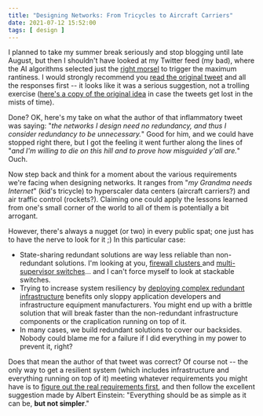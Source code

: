 ```yaml
---
title: "Designing Networks: From Tricycles to Aircraft Carriers"
date: 2021-07-12 15:52:00
tags: [ design ]
---
```

I planned to take my summer break seriously and stop blogging until late August, but then I shouldn't have looked at my Twitter feed (my bad), where the AI algorithms selected just the [right morsel](https://twitter.com/joshobrien77/status/1414372302461050883) to trigger the maximum rantiness. I would strongly recommend you [read the original tweet](https://twitter.com/maxclark/status/1414037172794101766) and all the responses first -- it looks like it was a serious suggestion, not a trolling exercise ([here's a copy of the original idea](/2021/07/Remove-Redundancy.jpg) in case the tweets get lost in the mists of time).
<!--more-->
Done? OK, here's my take on what the author of that inflammatory tweet was saying: "_the networks I design need no redundancy, and thus I consider redundancy to be unnecessary._" Good for him, and we could have stopped right there, but I got the feeling it went further along the lines of "_and I'm willing to die on this hill and to prove how misguided y'all are._" Ouch.

Now step back and think for a moment about the various requirements we're facing when designing networks. It ranges from "_my Grandma needs Internet_" (kid's tricycle) to hyperscaler data centers (aircraft carriers?) and air traffic control (rockets?). Claiming one could apply the lessons learned from one's small corner of the world to all of them is potentially a bit arrogant.

However, there's always a nugget (or two) in every public spat; one just has to have the nerve to look for it ;) In this particular case:

* State-sharing redundant solutions are way less reliable than non-redundant solutions. I'm looking at you, [firewall clusters ](https://blog.ipspace.net/2019/11/stretched-vlans-and-failing-firewall.html)and [multi-supervisor switches](https://blog.ipspace.net/2014/04/should-we-use-redundant-supervisors.html)... and I can't force myself to look at stackable switches.
* Trying to increase system resiliency by [deploying complex redundant infrastructure](https://blog.ipspace.net/2018/01/revisited-need-for-stretched-vlans.html) benefits only sloppy application developers and infrastructure equipment manufacturers. You might end up with a brittle solution that will break faster than the non-redundant infrastructure components or the craplication running on top of it.
* In many cases, we build redundant solutions to cover our backsides. Nobody could blame me for a failure if I did everything in my power to prevent it, right?

Does that mean the author of that tweet was correct? Of course not -- the only way to get a resilient system (which includes infrastructure and everything running on top of it) meeting whatever requirements you might have is to [figure out the real requirements first](https://blog.ipspace.net/2019/12/figure-out-what-problem-youre-trying-to.html), and then follow the excellent suggestion made by Albert Einstein: "Everything should be as simple as it can be, **but not simpler**."

